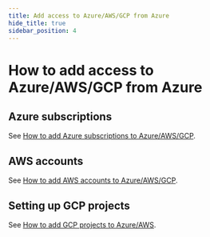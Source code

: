 ```yaml
---
title: Add access to Azure/AWS/GCP from Azure
hide_title: true
sidebar_position: 4
---
```


# How to add access to Azure/AWS/GCP from Azure

## Azure subscriptions
See [How to add Azure subscriptions to Azure/AWS/GCP](/cado/deploy/cross/adding-azure).

## AWS accounts
See [How to add AWS accounts to Azure/AWS/GCP](/cado/deploy/cross/adding-aws).

## Setting up GCP projects
See [How to add GCP projects to Azure/AWS](/cado/deploy/cross/adding-gcp).
